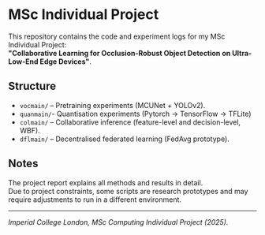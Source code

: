 # MSc Individual Project

This repository contains the code and experiment logs for my MSc Individual Project:  
**"Collaborative Learning for Occlusion-Robust Object Detection on Ultra-Low-End Edge Devices"**.

## Structure
- `vocmain/` – Pretraining experiments (MCUNet + YOLOv2).
- `quanmain/`- Quantisation experiments (Pytorch -> TensorFlow -> TFLite)
- `colmain/` – Collaborative inference (feature-level and decision-level, WBF).
- `dflmain/` – Decentralised federated learning (FedAvg prototype).


## Notes
The project report explains all methods and results in detail.  
Due to project constraints, some scripts are research prototypes and may require adjustments to run in a different environment.

---

*Imperial College London, MSc Computing Individual Project (2025).*
